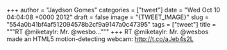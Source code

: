 
+++
author = "Jaydson Gomes"
categories = ["tweet"]
date = "Wed Oct 10 04:04:08 +0000 2012"
draft = false
image = "{TWEET_IMAGE}"
slug = "554a0b41bf4af512094578b2cf9a9147a0c47395"
tags = ["tweet"]
title = """RT @miketaylr: Mr. @wesbo..."""
+++
RT @miketaylr: Mr. @wesbos made an HTML5 motion-detecting webcam: http://t.co/aJeb4s2L
